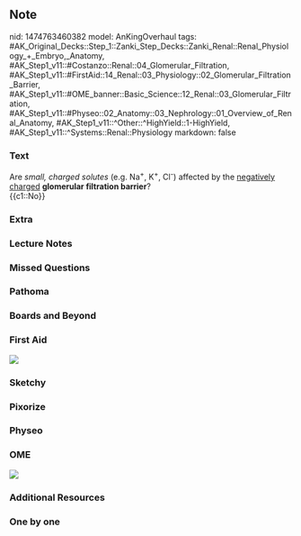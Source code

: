 ## Note
nid: 1474763460382
model: AnKingOverhaul
tags: #AK_Original_Decks::Step_1::Zanki_Step_Decks::Zanki_Renal::Renal_Physiology_+_Embryo,_Anatomy, #AK_Step1_v11::#Costanzo::Renal::04_Glomerular_Filtration, #AK_Step1_v11::#FirstAid::14_Renal::03_Physiology::02_Glomerular_Filtration_Barrier, #AK_Step1_v11::#OME_banner::Basic_Science::12_Renal::03_Glomerular_Filtration, #AK_Step1_v11::#Physeo::02_Anatomy::03_Nephrology::01_Overview_of_Renal_Anatomy, #AK_Step1_v11::^Other::^HighYield::1-HighYield, #AK_Step1_v11::^Systems::Renal::Physiology
markdown: false

### Text
<div>
  Are <i>small, charged solutes</i> (e.g. Na<sup>+</sup>,
  K<sup>+</sup>, Cl<sup>-</sup>) affected by the <u>negatively
  charged</u> <b>glomerular filtration barrier</b>?
</div>
<div>
  {{c1::No}}
</div>

### Extra


### Lecture Notes


### Missed Questions


### Pathoma


### Boards and Beyond


### First Aid
<img src="tmpfCn2Ls.png">

### Sketchy


### Pixorize


### Physeo


### OME
<div class="ome-widget">
  <a href=
  "https://onlinemeded.org/spa/renal/glomerular-filtration/acquire?ref=anki">
  <img src="_OME_AnkiFlashcards_Lesson_2.png"></a>
</div>

### Additional Resources


### One by one

